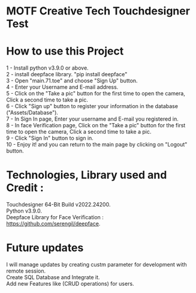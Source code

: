 # MOTF Creative Tech Touchdesigner Test


# How to use this Project
1 - Install python v3.9.0 or above.  
2 - install deepface library. "pip install deepface"  
3 - Open "main.71.toe" and choose "Sign Up" button.  
4 - Enter your Username and E-mail address.  
5 - Click on the "Take a pic" button for the first time to open the camera, Click a second time to take a pic.  
6 - Click "Sign up" button to register your information in the database ("Assets/Database").  
7 - In Sign In page, Enter your username and E-mail you registered in.  
8 - In face Verification page, Click on the "Take a pic" button for the first time to open the camera, Click a second time to take a pic.  
9 - Click "Sign In" button to sign in.  
10 - Enjoy it! and you can return to the main page by clicking on "Logout" button.  


# Technologies, Library used and Credit :
Touchdesigner 64-Bit Build v2022.24200.  
Python v3.9.0.  
Deepface Library for Face Verification : https://github.com/serengil/deepface.  


# Future updates
I will manage updates by creating custm parameter for development with remote session.  
Create SQL Database and Integrate it.   
Add new Features like (CRUD operations) for users.  



